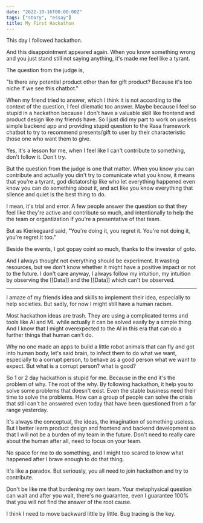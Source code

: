 ```yaml
---
date: "2022-10-16T00:00:00Z"
tags: ["story", "essay"]
title: My First Hackathon
---
```


This day I followed hackathon. 

And this disappointment appeared again. When you know something wrong and you just stand still not saying anything, it's made me feel like a tyrant. 

The question from the judge is,

"Is there any potential product other than for gift product? Because it's too niche if we see this chatbot."

When my friend tried to answer, which I think it is not according to the context of the question, I feel dilematic too answer. Maybe because I feel so stupid in a hackathon because I don't have a valuable skill like frontend and product design like my friends have. So I just did my part to work on useless simple backend app and providing stupid question to the Rasa framework chatbot to try to recommend presents/gift to user by their characteristic those one who want them to give. 

Yes, it's a lesson for me, when I feel like I can't contribute to something, don't follow it. Don't try. 

But the question from the judge is one that matter. When you know you can contribute and actually you din't try to comunicate what you know, it means that you're a tyrant, god dictatorship like who let everything happened even know you can do something about it, and act like you know everything that silence and quiet is the best thing to do. 

I mean, it's trial and error. A few people answer the question so that they feel like they're active and contribute so much, and intentionally to help the the team or organtization if you're a presentative of that team. 

But as Kierkegaard said, "You're doing it, you regret it. You're not doing it, you're regret it too."

Beside the events, I got gopay coint so much, thanks to the investor of goto.

And I always thought not everything should be experiment. It wasting resources, but we don't know whether it might have a positive impact or not to the future. I don't care anyway, I always follow my intuition, my intuition by observing the [[Data]] and the [[Data]] which can't be observed. 

---
I amaze of my friends idea and skills to implement their idea, especially to help societies. But sadly, for now I might still have a human racism. 

Most hackathon ideas are trash. They are using a complicated terms and tools like AI and ML while actually it can be solved easily by a simple thing. And I know that I might overexpected to the AI in this era that can do a further things that human can't do. 

Why no one made an apps to build a little robot animals that can fly and got into human body, let's said brain, to infect them to do what we want, especially to a corrupt person, to behave as a good person what we want to expect. But what is a corrupt person? what is good?

So 1 or 2 day hackathon is stupid for me. Because in the end it's the problem of why. The root of the why. By following hackathon, it help you to solve some problems that doesn't exist. Even the stable business need their time to solve the problems. How can a group of people can solve the crisis that still can't be answered even today that have been questioned from a far range yesterday. 

It's always the conceptual, the ideas, the imagination of something useless. But I better learn product design and frontend and backend development so that I will not be a burden of my team in the future. Don't need to really care about the human after all, need to focus on your team. 

No space for me to do something, and I might too scared to know what happened after I brave enough to do that thing. 

It's like a paradox. But seriously, you all need to join hackathon and try to contribute. 

Don't be like me that burdening my own team. Your metaphysical question can wait and after you wait, there's no guarantee, even I guarantee 100% that you will not find the answer of the root cause. 

I think I need to move backward little by little. Bug tracing is the key.
